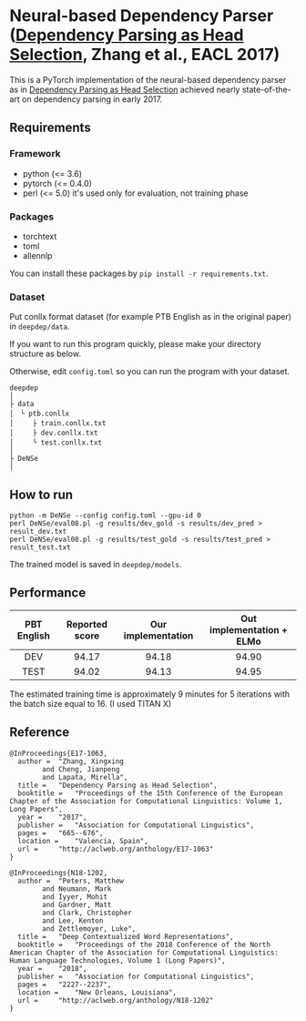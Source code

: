 # Neural-based Dependency Parser ([Dependency Parsing as Head Selection](http://aclweb.org/anthology/E17-1063), Zhang et al., EACL 2017)

This is a PyTorch implementation of the neural-based dependency parser as in [Dependency Parsing as Head Selection](http://aclweb.org/anthology/E17-1063) achieved nearly state-of-the-art on dependency parsing in early 2017.

## Requirements
### Framework
 - python (<= 3.6)
 - pytorch (<= 0.4.0)
 - perl (<= 5.0) it's used only for evaluation, not training phase
 
### Packages
 - torchtext
 - toml
 - allennlp
 
 You can install these packages by `pip install -r requirements.txt`.
 
### Dataset
Put conllx format dataset (for example PTB English as in the original paper) in `deepdep/data`.

If you want to run this program quickly, please make your directory structure as below.

Otherwise, edit `config.toml` so you can run the program with your dataset.

 ```
deepdep
│
├ data
│　└ ptb.conllx
│　   ├ train.conllx.txt
│　   ├ dev.conllx.txt
│　   └ test.conllx.txt
│
├ DeNSe
│
```

## How to run

```
python -m DeNSe --config config.toml --gpu-id 0
perl DeNSe/eval08.pl -g results/dev_gold -s results/dev_pred > result_dev.txt
perl DeNSe/eval08.pl -g results/test_gold -s results/test_pred > result_test.txt
```

The trained model is saved in `deepdep/models`.

## Performance

| PBT English | Reported score | Our implementation | Out implementation + ELMo |
|:---:|:---:|:---:|:---:|
| DEV | 94.17 | 94.18 | 94.90 |
| TEST | 94.02 | 94.13 | 94.95 |

The estimated training time is approximately 9 minutes for 5 iterations with the batch size equal to 16. (I used TITAN X)
## Reference

```
@InProceedings{E17-1063,
  author = 	"Zhang, Xingxing
		and Cheng, Jianpeng
		and Lapata, Mirella",
  title = 	"Dependency Parsing as Head Selection",
  booktitle = 	"Proceedings of the 15th Conference of the European Chapter of the Association for Computational Linguistics: Volume 1, Long Papers",
  year = 	"2017",
  publisher = 	"Association for Computational Linguistics",
  pages = 	"665--676",
  location = 	"Valencia, Spain",
  url = 	"http://aclweb.org/anthology/E17-1063"
}
```
```
@InProceedings{N18-1202,
  author = 	"Peters, Matthew
		and Neumann, Mark
		and Iyyer, Mohit
		and Gardner, Matt
		and Clark, Christopher
		and Lee, Kenton
		and Zettlemoyer, Luke",
  title = 	"Deep Contextualized Word Representations",
  booktitle = 	"Proceedings of the 2018 Conference of the North American Chapter of the Association for Computational Linguistics: Human Language Technologies, Volume 1 (Long Papers)",
  year = 	"2018",
  publisher = 	"Association for Computational Linguistics",
  pages = 	"2227--2237",
  location = 	"New Orleans, Louisiana",
  url = 	"http://aclweb.org/anthology/N18-1202"
}

```
